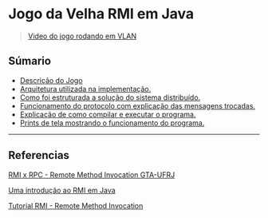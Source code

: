 # Jogo da Velha RMI em Java

> [Video do jogo rodando em VLAN](https://www.youtube.com/watch?v=44jSePntDNY)

## Súmario

- [Descrição do Jogo](./descricao_jogo.md)
- [Arquitetura utilizada na implementação.](./arquiterura_utilizada_na_implemetacao.md)
- [Como foi estruturada a solução do sistema distribuído.](./como_foi_estruturada_a_solucao_do_sistema_distribuido.md)
- [Funcionamento do protocolo com explicação das mensagens trocadas.](./funcionamento_do_protocolo_com_explicacao_das_mensagens_trocadas.md)
- [Explicação de como compilar e executar o programa.](./explicacao_de_como_compilar_e_executar_o_programa.md)
- [Prints de tela mostrando o funcionamento do programa.]()

---

## Referencias

[RMI x RPC - Remote Method Invocation GTA-UFRJ](https://www.gta.ufrj.br/ensino/eel879/trabalhos_vf_2017_2/rmi/rmi_x_rpc.html)

[Uma introdução ao RMI em Java](https://www.devmedia.com.br/uma-introducao-ao-rmi-em-java/28681)

[Tutorial RMI - Remote Method Invocation](https://www.devmedia.com.br/tutorial-rmi-remote-method-invocation/6442)